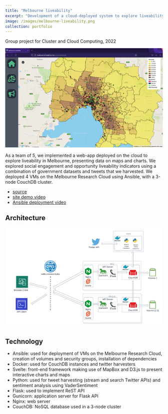 ```yaml
---
title: "Melbourne liveability"
excerpt: "Development of a cloud-deployed system to explore liveability indicators in Melbourne"
image: /images/melbourne-liveability.png
collection: portfolio
---
```


Group project for Cluster and Cloud Computing, 2022

![Melbourne Liveability](/images/melbourne-liveability.png)

As a team of 5, we implemented a web-app deployed on the cloud to explore liveability in Melbourne, presenting data on maps and charts. We explored social engagement and opportunity liveability indicators using a combination of government datasets and tweets that we harvested. We deployed 4 VMs on the Melbourne Research Cloud using Ansible, with a 3-node CouchDB cluster.

- [source](https://github.com/jsinkers/comp90024-assignment-2)
- [site demo video](https://youtu.be/_TJ7u7xXZpU)
- [Ansible deployment video](https://youtu.be/s9CQWb1iy7U)

## Architecture

![Architecture](/images/ccc-architecture.png)

## Technology

- Ansible: used for deployment of VMs on the Melbourne Research Cloud, creation of volumes and security groups, installation of dependencies
- Docker: used for CouchDB instances and twitter harvesters
- Svelte: front-end framework making use of MapBox and D3.js to present interactive charts and maps
- Python: used for tweet harvesting (stream and search Twitter APIs) and sentiment analysis using VaderSentiment
- Flask: used to implement ReST API
- Gunicorn: application server for Flask API
- Nginx: web server
- CouchDB: NoSQL database used in a 3-node cluster
